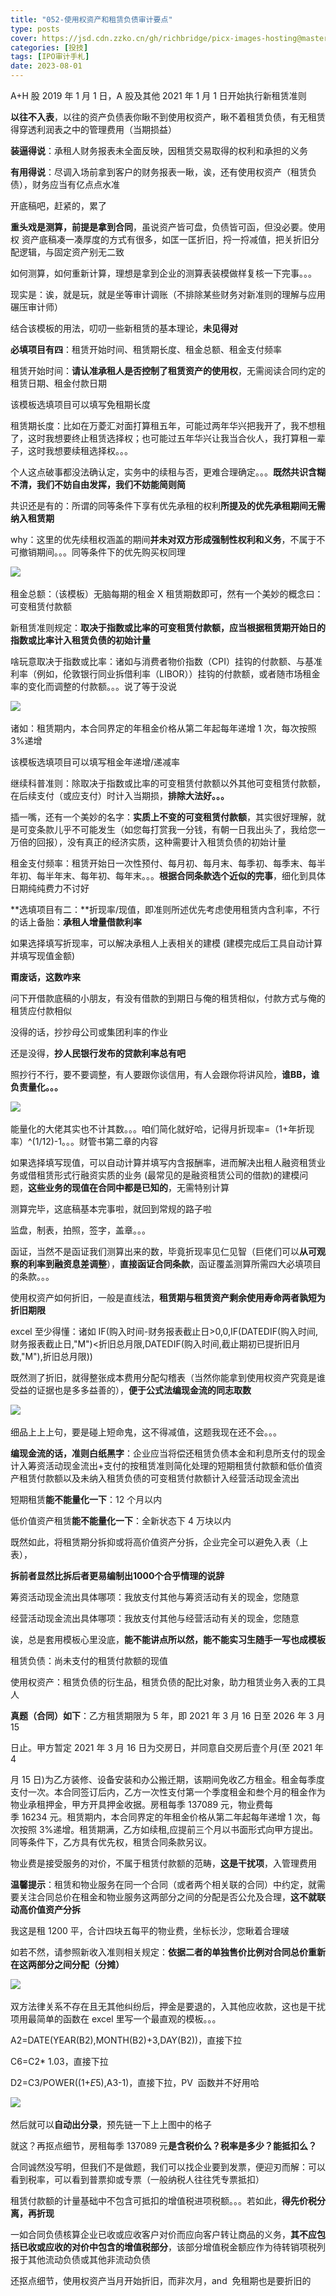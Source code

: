 ```yaml
---
title: "052-使用权资产和租赁负债审计要点"
type: posts
cover: https://jsd.cdn.zzko.cn/gh/richbridge/picx-images-hosting@master/thumbnail/audit.jpg
categories: [投技]
tags: [IPO审计手札]
date: 2023-08-01
---
```

A+H 股 2019 年 1 月 1 日，A 股及其他 2021 年 1 月 1 日开始执行新租赁准则

**以往不入表**，以往的资产负债表你瞅不到使用权资产，瞅不着租赁负债，有无租赁得穿透利润表之中的管理费用（当期损益）

**装逼得说**：承租人财务报表未全面反映，因租赁交易取得的权利和承担的义务

**有用得说**：尽调入场前拿到客户的财务报表一瞅，诶，还有使用权资产（租赁负债），财务应当有亿点点水准

开底稿吧，赶紧的，累了

**重头戏是测算，前提是拿到合同**，虽说资产皆可盘，负债皆可函，但没必要。使用权 资产底稿凑一凑厚度的方式有很多，如匡一匡折旧，捋一捋减值，把关折旧分配逻辑，与固定资产别无二致

如何测算，如何重新计算，理想是拿到企业的测算表装模做样复核一下完事。。。

现实是：诶，就是玩，就是坐等审计调账（不排除某些财务对新准则的理解与应用碾压审计师）

  

结合该模板的用法，叨叨一些新租赁的基本理论，**未见得对**

**必填项目有四**：租赁开始时间、租赁期长度、租金总额、租金支付频率

租赁开始时间：**请认准承租人是否控制了租赁资产的使用权**，无需阅读合同约定的租赁日期、租金付款日期

该模板选填项目可以填写免租期长度

租赁期长度：比如在万菱汇对面打算租五年，可能过两年华兴把我开了，我不想租了，这时我想要终止租赁选择权；也可能过五年华兴让我当合伙人，我打算租一辈子，这时我想要续租选择权。。。

个人这点破事都没法确认定，实务中的续租与否，更难合理确定。。。**既然共识含糊不清，我们不妨自由发挥，我们不妨能简则简**

共识还是有的：所谓的同等条件下享有优先承租的权利**所提及的优先承租期间无需纳入租赁期**

why：这里的优先续租权涵盖的期间**并未对双方形成强制性权利和义务**，不属于不可撤销期间。。。同等条件下的优先购买权同理

![](https://img.richfan.site/ibank/IPO审计札记/052-使用权资产和租赁负债审计要点_1.webp) 

租金总额：（该模板）无脑每期的租金 X 租赁期数即可，然有一个美妙的概念曰：可变租赁付款额

新租赁准则规定：**取决于指数或比率的可变租赁付款额，应当根据租赁期开始日的指数或比率计入租赁负债的初始计量**

啥玩意取决于指数或比率：诸如与消费者物价指数（CPI）挂钩的付款额、与基准利率（例如，伦敦银行同业拆借利率（LIBOR））挂钩的付款额，或者随市场租金率的变化而调整的付款额。。。说了等于没说

![](https://img.richfan.site/ibank/IPO审计札记/052-使用权资产和租赁负债审计要点_2.webp) 

诸如：租赁期内，本合同界定的年租金价格从第二年起每年递增 1 次，每次按照 3%递增

该模板选填项目可以填写租金年递增/递减率

继续科普准则：除取决于指数或比率的可变租赁付款额以外其他可变租赁付款额，在后续支付（或应支付）时计入当期损，**排除大法好。。。**

插一嘴，还有一个美妙的名字：**实质上不变的可变租赁付款额**，其实很好理解，就是可变条款儿乎不可能发生（如您每打赏我一分钱，有朝一日我出头了，我给您一万倍的回报），没有真正的经济实质，这种需要计入租赁负债的初始计量

租金支付频率：租赁开始日一次性预付、每月初、每月末、每季初、每季末、每半年初、每半年末、每年初、每年末。。。**根据合同条款选个近似的完事**，细化到具体日期纯纯费力不讨好

**选填项目有二：**折现率/现值，即准则所述优先考虑使用租赁内含利率，不行的话上备胎：**承租人增量借款利率**

如果选择填写折现率，可以解决承租人上表相关的建模 (建模完成后工具自动计算并填写现值金额)

**甭废话，这数咋来**

问下开借款底稿的小朋友，有没有借款的到期日与俺的租赁相似，付款方式与俺的租赁应付款相似

没得的话，抄抄母公司或集团利率的作业

还是没得，**抄人民银行发布的贷款利率总有吧**

照抄行不行，要不要调整，有人要跟你谈信用，有人会跟你将讲风险，**谁BB，谁负责量化。。。**

![](https://img.richfan.site/ibank/IPO审计札记/052-使用权资产和租赁负债审计要点_3.webp) 

能量化的大佬其实也不计其数。。。咱们简化就好哈，记得月折现率=（1+年折现率）^(1/12)-1。。。财管书第二章的内容

如果选择填写现值，可以自动计算并填写内含报酬率，进而解决出租人融资租赁业务或借租赁形式行融资实质的业务 (最常见的是融资租赁公司的借款)的建模问题，**这些业务的现值在合同中都是已知的**，无需特别计算

测算完毕，这底稿基本完事啦，就回到常规的路子啦

监盘，制表，拍照，签字，盖章。。。

函证，当然不是函证我们测算出来的数，毕竟折现率见仁见智（巨佬们可以**从可观察的利率到融资息差调整**），**直接函证合同条款**，函证覆盖测算所需四大必填项目的条款。。。

使用权资产如何折旧，一般是直线法，**租赁期与租赁资产剩余使用寿命两者孰短为折旧期限**

excel 至少得懂：诸如 IF(购入时间-财务报表截止日>0,0,IF(DATEDIF(购入时间,财务报表截止日,"M")<折旧总月限,DATEDIF(购入时间,截止期初已提折旧月数,"M"),折旧总月限))

既然测了折旧，就得整张成本费用分配勾稽表（当然你能拿到使用权资产究竟是谁受益的证据也是多多益善的），**便于公式法编现金流的同志取数**

![](https://img.richfan.site/ibank/IPO审计札记/052-使用权资产和租赁负债审计要点_4.webp) 

细品上上上句，要是碰上短命鬼，这不得减值，这题我现在还不会。。。

**编现金流的话，准则白纸黑字**：企业应当将偿还租赁负债本金和利息所支付的现金计入筹资活动现金流出+支付的按租赁准则简化处理的短期租赁付款额和低价值资产租赁付款额以及未纳入租赁负债的可变租赁付款额计入经营活动现金流出

短期租赁**能不能量化一下**：12 个月以内

低价值资产租赁**能不能量化一下**：全新状态下 4 万块以内

既然如此，将租赁期分拆抑或将高价值资产分拆，企业完全可以避免入表（上表），

**拆前者显然比拆后者更易编制出1000个合乎情理的说辞**

筹资活动现金流出具体哪项：我放支付其他与筹资活动有关的现金，您随意

经营活动现金流出具体哪项：我放支付其他与经营活动有关的现金，您随意

诶，总是套用模板心里没底，**能不能讲点所以然，能不能实习生随手一写也成模板**

租赁负债：尚未支付的租赁付款额的现值

使用权资产：租赁负债的衍生品，租赁负债的配比对象，助力租赁业务入表的工具人

**真题（合同）如下**：乙方租赁期限为 5 年，即 2021 年 3 月 16 日至 2026 年 3 月 15

日止。甲方暂定 2021 年 3 月 16 日为交房日，并同意自交房后壹个月(至 2021 年 4

月 15 日)为乙方装修、设备安装和办公搬迁期，该期间免收乙方租金。租金每季度支付一次。本合同签订后内，乙方一次性支付第一个季度租金和叁个月的租金作为物业承租押金，甲方开具押金收据。房租每季 137089 元，物业费每季 16234 元。租赁期内，本合同界定的年租金价格从第二年起每年递增 1 次，每次按照 3%递增。租赁期满，乙方如续租,应提前三个月以书面形式向甲方提出。同等条件下，乙方具有优先权，租赁合同条款另议。

物业费是接受服务的对价，不属于租赁付款额的范畴，**这是干扰项**，入管理费用

**温馨提示**：租赁和物业服务在同一个合同（或者两个相关联的合同）中约定，就需要关注合同总价在租金和物业服务这两部分之间的分配是否公允及合理，**这不就联动高价值资产分拆**

我这是租 1200 平，合计四块五每平的物业费，坐标长沙，您瞅着合理啵

如若不然，请参照新收入准则相关规定：**依据二者的单独售价比例对合同总价重新在这两部分之间分配（分摊）**

![](https://img.richfan.site/ibank/IPO审计札记/052-使用权资产和租赁负债审计要点_5.webp) 

双方法律关系不存在且无其他纠纷后，押金是要退的，入其他应收款，这也是干扰项用最简单的函数在 excel 里写一个最直观的模板。。。

A2=DATE(YEAR(B2),MONTH(B2)+3,DAY(B2))，直接下拉

C6=C2* 1.03，直接下拉

D2=C3/POWER((1+$E$5),A3-1)，直接下拉，PV  函数并不好用哈

![](https://img.richfan.site/ibank/IPO审计札记/052-使用权资产和租赁负债审计要点_6.webp) 

然后就可以**自动出分录**，预先链一下上上图中的格子

就这？再抠点细节，房租每季 137089 元**是含税价么？税率是多少？能抵扣么？**

合同诚然没写明，但我们不是做题，我们可以找企业要到发票，便迎刃而解：可以看到税率，可以看到普票抑或专票（一般纳税人往往凭专票抵扣）

租赁付款额的计量基础中不包含可抵扣的增值税进项税额。。。若如此，**得先价税分离，再折现**

一如合同负债核算企业已收或应收客户对价而应向客户转让商品的义务，**其不应包括已收或应收的对价中包含的增值税部分**，该部分增值税金额应作为待转销项税列报于其他流动负债或其他非流动负债

还抠点细节，使用权资产当月开始折旧，而非次月，and  免租期也是要折旧的